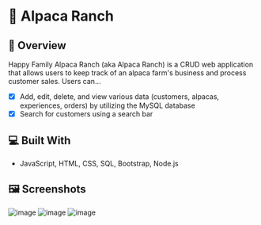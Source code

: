 # 🦙 Alpaca Ranch 

## 📖 Overview
Happy Family Alpaca Ranch (aka Alpaca Ranch) is a CRUD web application that allows users to keep track of an alpaca farm's business and process customer sales. 
Users can...
- [x] Add, edit, delete, and view various data (customers, alpacas, experiences, orders) by utilizing the MySQL database
- [x] Search for customers using a search bar

## 💻 Built With
* JavaScript, HTML, CSS, SQL, Bootstrap, Node.js

## :framed_picture:	Screenshots

![image](https://user-images.githubusercontent.com/55869220/130742850-3b015415-50d4-4a34-bbb4-05c9d9f6dad2.png)
![image](https://user-images.githubusercontent.com/55869220/130742942-1564c1b8-8c8c-40ac-bda5-13a635842311.png)
![image](https://user-images.githubusercontent.com/55869220/130742993-e6259927-c906-40f3-80a8-404d4c4a262d.png)

